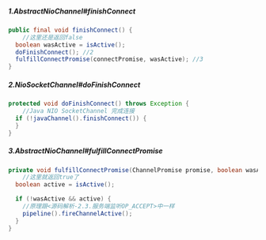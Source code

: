 ##### 1.AbstractNioChannel#finishConnect

```java
public final void finishConnect() {
	//这里还是返回false
  boolean wasActive = isActive();
  doFinishConnect(); //2
  fulfillConnectPromise(connectPromise, wasActive); //3
}
```

##### 2.NioSocketChannel#doFinishConnect

```java
protected void doFinishConnect() throws Exception {
	//Java NIO SocketChannel 完成连接
  if (!javaChannel().finishConnect()) {
  }
}
```

##### 3.AbstractNioChannel#fulfillConnectPromise

```java
private void fulfillConnectPromise(ChannelPromise promise, boolean wasActive) {
	//这里就返回true了
  boolean active = isActive();

  if (!wasActive && active) {
   	//原理跟<源码解析-2.3.服务端监听OP_ACCEPT>中一样
    pipeline().fireChannelActive();
  }
}
```

